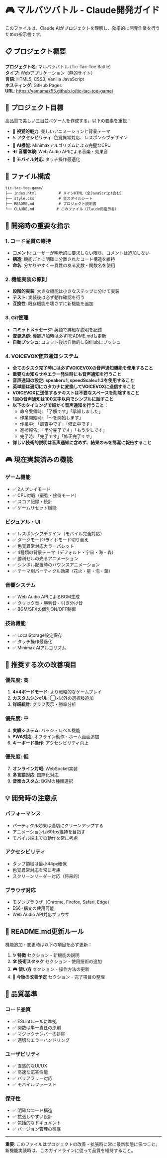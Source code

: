 # 🎮 マルバツバトル - Claude開発ガイド

このファイルは、Claude AIがプロジェクトを理解し、効率的に開発作業を行うための指示書です。

## 📋 プロジェクト概要

**プロジェクト名**: マルバツバトル (Tic-Tac-Toe Battle)  
**タイプ**: Webアプリケーション（静的サイト）  
**言語**: HTML5, CSS3, Vanilla JavaScript  
**ホスティング**: GitHub Pages  
**URL**: https://yamamax55.github.io/tic-tac-toe-game/

## 🎯 プロジェクト目標

高品質で美しい三目並べゲームを作成する。以下の要素を重視：
- 🎨 **視覚的魅力**: 美しいアニメーションと背景テーマ
- ♿ **アクセシビリティ**: 色覚異常対応、レスポンシブデザイン
- 🤖 **AI機能**: Minimaxアルゴリズムによる完璧なCPU
- 🔊 **音響体験**: Web Audio APIによる音楽・効果音
- 📱 **モバイル対応**: タッチ操作最適化

## 📁 ファイル構成

```
tic-tac-toe-game/
├── index.html          # メインHTML（全JavaScript含む）
├── style.css           # 全スタイルシート
├── README.md           # プロジェクト説明書
└── CLAUDE.md          # このファイル（Claude用指示書）
```

## 🔧 開発時の重要な指示

### 1. コード品質の維持
- **コメント**: ユーザーが明示的に要求しない限り、コメントは追加しない
- **構造**: 機能ごとに明確に分離されたコード構造を維持
- **命名**: 分かりやすく一貫性のある変数・関数名を使用

### 2. 機能実装の原則
- **段階的実装**: 大きな機能は小さなステップに分けて実装
- **テスト**: 実装後は必ず動作確認を行う
- **互換性**: 既存機能を壊さずに新機能を追加

### 3. Git管理
- **コミットメッセージ**: 英語で詳細な説明を記述
- **変更追跡**: 機能追加時は必ずREADME.mdも更新
- **自動プッシュ**: コミット後は自動的にGitHubにプッシュ

### 4. VOICEVOX音声通知システム
- **全てのタスク完了時には必ずVOICEVOXの音声通知機能を使用すること**
- **重要なお知らせやエラー発生時にも音声通知を行うこと**
- **音声通知の設定: speaker=1, speedScale=1.3を使用すること**
- **英単語は適切にカタカナに変換してVOICEVOXに送信すること**
- **VOICEVOXに送信するテキストは不要なスペースを削除すること**
- **1回の音声通知は100文字以内でシンプルに話すこと**
- **以下のタイミングで細かく音声通知を行うこと：**
  - 命令受領時: 「了解です」「承知しました」
  - 作業開始時: 「〜を開始します」  
  - 作業中: 「調査中です」「修正中です」
  - 進捗報告: 「半分完了です」「もう少しです」
  - 完了時: 「完了です」「修正完了です」
- **詳しい技術的説明は音声通知に含めず、結果のみを簡潔に報告すること**

## 🎮 現在実装済みの機能

### ゲーム機能
- ✅ 2人プレイモード
- ✅ CPU対戦（最強・接待モード）
- ✅ スコア記録・統計
- ✅ ゲームリセット機能

### ビジュアル・UI
- ✅ レスポンシブデザイン（モバイル完全対応）
- ✅ ダークモード/ライトモード切り替え
- ✅ 色覚異常対応カラーパレット
- ✅ 4種類の背景テーマ（デフォルト・宇宙・海・森）
- ✅ 勝利セルの光るアニメーション
- ✅ シンボル配置時のバウンスアニメーション
- ✅ テーマ別パーティクル効果（花火・星・泡・葉）

### 音響システム
- ✅ Web Audio APIによるBGM生成
- ✅ クリック音・勝利音・引き分け音
- ✅ BGM/SFXの個別ON/OFF制御

### 技術機能
- ✅ LocalStorage設定保存
- ✅ タッチ操作最適化
- ✅ Minimax AIアルゴリズム

## 🚧 推奨する次の改善項目

### 優先度: 高
1. **4×4ボードモード**: より戦略的なゲームプレイ
2. **カスタムシンボル**: ◯×以外の選択肢追加
3. **詳細統計**: グラフ表示・勝率分析

### 優先度: 中
4. **実績システム**: バッジ・レベル機能
5. **PWA対応**: オフライン動作・ホーム画面追加
6. **キーボード操作**: アクセシビリティ向上

### 優先度: 低
7. **オンライン対戦**: WebSocket実装
8. **多言語対応**: 国際化対応
9. **音楽カスタム**: BGMの種類選択

## 💡 開発時の注意点

### パフォーマンス
- パーティクル効果は適切にクリーンアップする
- アニメーションは60fps維持を目指す
- モバイル端末での動作を常に考慮

### アクセシビリティ
- タップ領域は最小44px確保
- 色覚異常対応を常に考慮
- スクリーンリーダー対応（将来的）

### ブラウザ対応
- モダンブラウザ（Chrome, Firefox, Safari, Edge）
- ES6+構文の使用可能
- Web Audio API対応ブラウザ

## 📝 README.md更新ルール

機能追加・変更時は以下の項目を必ず更新：

1. **✨ 特徴** セクション - 新機能の説明
2. **🛠️ 技術スタック** セクション - 使用技術の追加
3. **🎮 使い方** セクション - 操作方法の更新
4. **🎯 今後の改善予定** セクション - 完了項目の整理

## 🎯 品質基準

### コード品質
- ✅ ESLintルールに準拠
- ✅ 関数は単一責任の原則
- ✅ マジックナンバーの排除
- ✅ 適切なエラーハンドリング

### ユーザビリティ
- ✅ 直感的なUI/UX
- ✅ 高速な応答性能
- ✅ バリアフリー対応
- ✅ モバイルファースト

### 保守性
- ✅ 明確なコード構造
- ✅ 拡張しやすい設計
- ✅ 包括的なドキュメント
- ✅ バージョン管理の徹底

---

**重要**: このファイルはプロジェクトの改善・拡張時に常に最新状態に保つこと。新機能実装時は、このガイドラインに従って品質を維持すること。